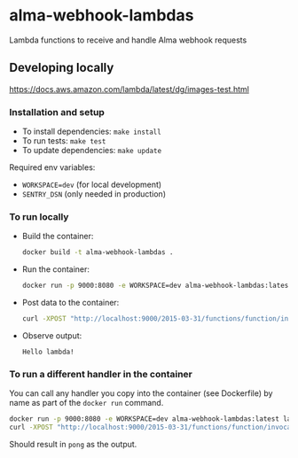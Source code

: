 # alma-webhook-lambdas
Lambda functions to receive and handle Alma webhook requests

## Developing locally
<https://docs.aws.amazon.com/lambda/latest/dg/images-test.html>

### Installation and setup
- To install dependencies: `make install`
- To run tests: `make test`
- To update dependencies: `make update`

Required env variables:
- `WORKSPACE=dev` (for local development)
- `SENTRY_DSN` (only needed in production)

### To run locally
- Build the container:
  ```bash
  docker build -t alma-webhook-lambdas .
  ```
- Run the container:
  ```bash
  docker run -p 9000:8080 -e WORKSPACE=dev alma-webhook-lambdas:latest
  ```
- Post data to the container:
  ```bash
  curl -XPOST "http://localhost:9000/2015-03-31/functions/function/invocations" -d "{}"
  ```
- Observe output:
  ```
  Hello lambda!
  ```

### To run a different handler in the container
You can call any handler you copy into the container (see Dockerfile) by name as part of the `docker run` command.

```bash
docker run -p 9000:8080 -e WORKSPACE=dev alma-webhook-lambdas:latest lambdas.ping.lambda_handler
curl -XPOST "http://localhost:9000/2015-03-31/functions/function/invocations" -d "{}"
```

Should result in `pong` as the output.
